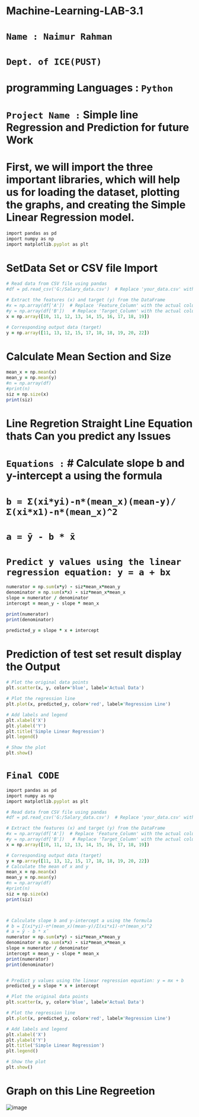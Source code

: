 # Machine-Learning-LAB-3.1

# ```Name : Naimur Rahman```
# ```Dept. of ICE(PUST)```

# programming Languages : ``` Python ```

# ```Project Name :``` Simple line Regression and Prediction for future Work


# First, we will import the three important libraries, which will help us for loading the dataset, plotting the graphs, and creating the Simple Linear Regression model.
```ruby
import pandas as pd
import numpy as np
import matplotlib.pyplot as plt
```
# SetData Set or CSV file Import
```ruby
# Read data from CSV file using pandas
#df = pd.read_csv('G:/Salary_data.csv')  # Replace 'your_data.csv' with your actual CSV file name

# Extract the features (x) and target (y) from the DataFrame
#x = np.array(df['A'])  # Replace 'Feature_Column' with the actual column name for features
#y = np.array(df['B'])   # Replace 'Target_Column' with the actual column name for target
x = np.array([10, 11, 12, 13, 14, 15, 16, 17, 18, 19])

# Corresponding output data (target)
y = np.array([11, 13, 12, 15, 17, 18, 18, 19, 20, 22])
```

# Calculate Mean Section and Size

```ruby 
mean_x = np.mean(x)
mean_y = np.mean(y)
#n = np.array(df)
#print(n)
siz = np.size(x)
print(siz)
```

# Line Regretion Straight Line Equation thats Can you predict any Issues

# ```Equations :``` # Calculate slope b and y-intercept a using the formula
# ```b = Σ(xi*yi)-n*(mean_x)(mean-y)/Σ(xi*x1)-n*(mean_x)^2```
# ```a = ȳ - b * x̄```
# ```Predict y values using the linear regression equation: y = a + bx```

```ruby
numerator = np.sum(x*y) - siz*mean_x*mean_y
denominator = np.sum(x*x) - siz*mean_x*mean_x
slope = numerator / denominator
intercept = mean_y - slope * mean_x

print(numerator)
print(denominator)

predicted_y = slope * x + intercept
```
# Prediction of test set result display the Output 

```ruby
# Plot the original data points
plt.scatter(x, y, color='blue', label='Actual Data')

# Plot the regression line
plt.plot(x, predicted_y, color='red', label='Regression Line')

# Add labels and legend
plt.xlabel('X')
plt.ylabel('Y')
plt.title('Simple Linear Regression')
plt.legend()

# Show the plot
plt.show()
```
# ```Final CODE```

```ruby
import pandas as pd
import numpy as np
import matplotlib.pyplot as plt

# Read data from CSV file using pandas
#df = pd.read_csv('G:/Salary_data.csv')  # Replace 'your_data.csv' with your actual CSV file name

# Extract the features (x) and target (y) from the DataFrame
#x = np.array(df['A'])  # Replace 'Feature_Column' with the actual column name for features
#y = np.array(df['B'])   # Replace 'Target_Column' with the actual column name for target
x = np.array([10, 11, 12, 13, 14, 15, 16, 17, 18, 19])

# Corresponding output data (target)
y = np.array([11, 13, 12, 15, 17, 18, 18, 19, 20, 22])
# Calculate the mean of x and y
mean_x = np.mean(x)
mean_y = np.mean(y)
#n = np.array(df)
#print(n)
siz = np.size(x)
print(siz)



# Calculate slope b and y-intercept a using the formula
# b = Σ(xi*yi)-n*(mean_x)(mean-y)/Σ(xi*x1)-n*(mean_x)^2
# a = ȳ - b * x̄
numerator = np.sum(x*y) - siz*mean_x*mean_y
denominator = np.sum(x*x) - siz*mean_x*mean_x
slope = numerator / denominator
intercept = mean_y - slope * mean_x
print(numerator)
print(denominator)


# Predict y values using the linear regression equation: y = mx + b
predicted_y = slope * x + intercept

# Plot the original data points
plt.scatter(x, y, color='blue', label='Actual Data')

# Plot the regression line
plt.plot(x, predicted_y, color='red', label='Regression Line')

# Add labels and legend
plt.xlabel('X')
plt.ylabel('Y')
plt.title('Simple Linear Regression')
plt.legend()

# Show the plot
plt.show()
```



# Graph on this Line Regreetion 
![image](https://github.com/nayan-pust/Machine-Learning-LAB-3.1/assets/114688354/29ec6c22-0349-46b7-90ab-a3f5170f14c7)


  



